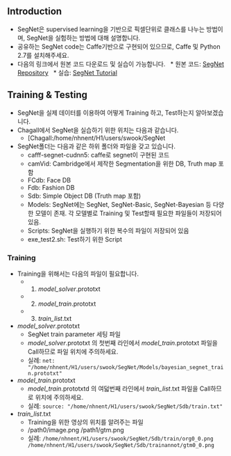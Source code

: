 ## Introduction
* SegNet은 supervised learning을 기반으로 픽셀단위로 클래스를 나누는 방법이며, SegNet을 실험하는 방법에 대해 설명합니다. 
* 공유하는 SegNet code는 Caffe기반으로 구현되어 있으므로, Caffe 및 Python 2.7를 설치해주세요. 
* 다음의 링크에서 원본 코드 다운로드 및 실습이 가능합니다. 
   * 원본 코드: [SegNet Repository](https://github.com/alexgkendall/caffe-segnet)
   * 실습: [SegNet Tutorial](http://mi.eng.cam.ac.uk/projects/segnet/tutorial.html)

## Training & Testing
* SegNet을 실제 데이터를 이용하여 어떻게 Training 하고, Test하는지 알아보겠습니다. 
* Chagall에서 SegNet을 실습하기 위한 위치는 다음과 같습니다.
  * [Chagall:/home/nhnent/H1/users/swook/SegNet
* SegNet폴더는 다음과 같은 하위 폴더와 파일을 갖고 있습니다.
    *  cafff-segnet-cudnn5: caffe로 segnet이 구현된 코드 
    *  camVid: Cambridge에서 제작한 Segmentation을 위한 DB, Truth map 포함
    *  FCdb: Face DB
    *  Fdb: Fashion DB
    *  Sdb: Simple Object DB (Truth map 포함)
    *  Models: SegNet에는 SegNet, SegNet-Basic, SegNet-Bayesian 등 다양한 모델이 존재. 각 모델별로 Training 및 Test할때 필요한 파일들이 저장되어 있음. 
    *  Scripts: SegNet을 실행하기 위한 복수의 파일이 저장되어 있음
    *  exe_test2.sh: Test하기 위한 Script
### Training
* Training을 위해서는 다음의 파일이 필요합니다.
    * 1. *model_solver*.prototxt
    * 2. *model_train*.prototxt
    * 3. *train_list*.txt
* *model_solver*.prototxt
    * SegNet train parameter 세팅 파일
    * *model_solver*.prototxt 의 첫번째 라인에서 *model_train*.prototxt 파일을 Call하므로 파일 위치에 주의하세요.
    * 실례: ```net: "/home/nhnent/H1/users/swook/SegNet/Models/bayesian_segnet_train.prototxt" ``` 
* *model_train*.prototxt
    * *model_train*.prototxtd 의 여덟번째 라인에서 *train_list*.txt 파일을 Call하므로 위치에 주의하세요.
    * 실례: ```source: "/home/nhnent/H1/users/swook/SegNet/Sdb/train.txt"```
* *train_list*.txt
    * Training을 위한 영상의 위치를 알려주는 파일
    * /path0/image.png /path1/gtm.png
    * 실례: ```/home/nhnent/H1/users/swook/SegNet/Sdb/train/org0_0.png /home/nhnent/H1/users/swook/SegNet/Sdb/trainannot/gtm0_0.png```
